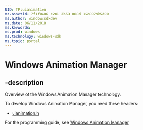 ```yaml
---
UID: TP:uianimation
ms.assetid: 7f1f0a86-c201-3b53-888d-1528979b5d00
ms.author: windowssdkdev
ms.date: 06/11/2018
ms.keywords: 
ms.prod: windows
ms.technology: windows-sdk
ms.topic: portal
---
```


# Windows Animation Manager

## -description

Overview of the Windows Animation Manager technology.

To develop Windows Animation Manager, you need these headers:

 * [uianimation.h](../uianimation/index.md)

For the programming guide, see [Windows Animation Manager](/windows/desktop/uianimation).

